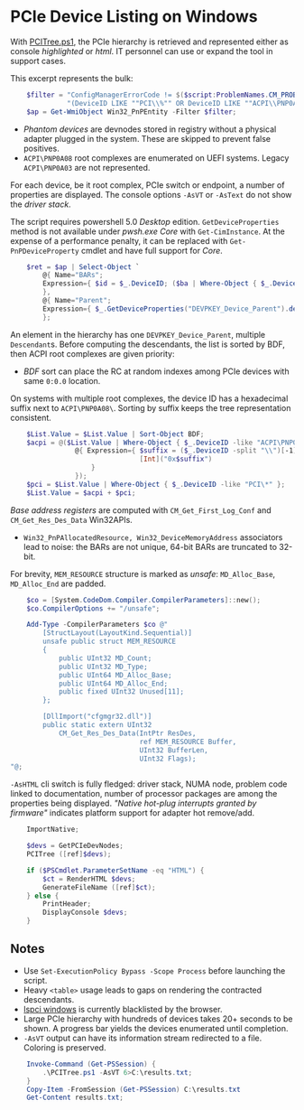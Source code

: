 PCIe Device Listing on Windows
===

With [PCITree.ps1](https://github.com/armaber/scripts/blob/main/PCITree/PCITree.ps1),
the PCIe hierarchy is retrieved and represented either as console *highlighted*
or *html*. IT personnel can use or expand the tool in support cases.

This excerpt represents the bulk:

```powershell
    $filter = "ConfigManagerErrorCode != $($script:ProblemNames.CM_PROB_PHANTOM) AND " +
              "(DeviceID LIKE ""PCI\\%"" OR DeviceID LIKE ""ACPI\\PNP0A08\\%"")";
    $ap = Get-WmiObject Win32_PnPEntity -Filter $filter;
```

* *Phantom devices* are devnodes stored in registry without a physical adapter plugged
  in the system. These are skipped to prevent false positives.
* `ACPI\PNP0A08` root complexes are enumerated on UEFI systems. Legacy `ACPI\PNP0A03`
  are not represented.

For each device, be it root complex, PCIe switch or endpoint, a number of properties
are displayed. The console options `-AsVT` or `-AsText` do not show the *driver stack*.

The script requires powershell 5.0 *Desktop* edition. `GetDeviceProperties` method is not
available under *pwsh.exe* *Core* with `Get-CimInstance`. At the expense of a performance penalty,
it can be replaced with `Get-PnPDeviceProperty` cmdlet and have full support for *Core*.

```powershell
    $ret = $ap | Select-Object `
        @{ Name="BARs";
        Expression={ $id = $_.DeviceID; ($ba | Where-Object { $_.DeviceID -eq $id }).BAR }
        },
        @{ Name="Parent";
        Expression={ $_.GetDeviceProperties("DEVPKEY_Device_Parent").deviceProperties.Data }
        };
```

An element in the hierarchy has one `DEVPKEY_Device_Parent`, multiple `Descendant`s.
Before computing the descendants, the list is sorted by BDF, then ACPI root complexes
are given priority:

* *BDF* sort can place the RC at random indexes among PCIe devices with same `0:0.0`
  location.

On systems with multiple root complexes, the device ID has a hexadecimal suffix next
to `ACPI\PNP0A08\`. Sorting by suffix keeps the tree representation consistent.

```powershell
    $List.Value = $List.Value | Sort-Object BDF;
    $acpi = @($List.Value | Where-Object { $_.DeviceID -like "ACPI\PNP0A08\*" } | Sort-Object `
                @{ Expression={ $suffix = ($_.DeviceID -split "\\")[-1];
                                [Int]("0x$suffix")
                    }
                });
    $pci = $List.Value | Where-Object { $_.DeviceID -like "PCI\*" };
    $List.Value = $acpi + $pci;
```

*Base address registers* are computed with `CM_Get_First_Log_Conf` and `CM_Get_Res_Des_Data`
Win32APIs.

* `Win32_PnPAllocatedResource, Win32_DeviceMemoryAddress` associators lead to noise:
  the BARs are not unique, 64-bit BARs are truncated to 32-bit.

For brevity, `MEM_RESOURCE` structure is marked as *unsafe*: `MD_Alloc_Base`, `MD_Alloc_End`
are padded.

```powershell
    $co = [System.CodeDom.Compiler.CompilerParameters]::new();
    $co.CompilerOptions += "/unsafe";

    Add-Type -CompilerParameters $co @"
        [StructLayout(LayoutKind.Sequential)]
        unsafe public struct MEM_RESOURCE
        {
            public UInt32 MD_Count;
            public UInt32 MD_Type;
            public UInt64 MD_Alloc_Base;
            public UInt64 MD_Alloc_End;
            public fixed UInt32 Unused[11];
        };

        [DllImport("cfgmgr32.dll")]
        public static extern UInt32
            CM_Get_Res_Des_Data(IntPtr ResDes,
                                ref MEM_RESOURCE Buffer,
                                UInt32 BufferLen,
                                UInt32 Flags);
"@;
```

`-AsHTML` cli switch is fully fledged: driver stack, NUMA node, problem code linked
to documentation, number of processor packages are among the properties being displayed.
*&quot;Native hot-plug interrupts granted by firmware&quot;* indicates platform support for adapter
hot remove/add.

```powershell
    ImportNative;

    $devs = GetPCIeDevNodes;
    PCITree ([ref]$devs);

    if ($PSCmdlet.ParameterSetName -eq "HTML") {
        $ct = RenderHTML $devs;
        GenerateFileName ([ref]$ct);
    } else {
        PrintHeader;
        DisplayConsole $devs;
    }
```

Notes
---
* Use `Set-ExecutionPolicy Bypass -Scope Process` before launching the script.
* Heavy `<table>` usage leads to gaps on rendering the contracted descendants.
* [lspci windows](https://eternallybored.org/misc/pciutils/) is currently blacklisted by
  the browser.
* Large PCIe hierarchy with hundreds of devices takes 20+ seconds to be shown. A progress
  bar yields the devices enumerated until completion.
* `-AsVT` output can have its information stream redirected to a file. Coloring is
  preserved.

```powershell
    Invoke-Command (Get-PSSession) {
        .\PCITree.ps1 -AsVT 6>C:\results.txt;
    }
    Copy-Item -FromSession (Get-PSSession) C:\results.txt
    Get-Content results.txt;
```
